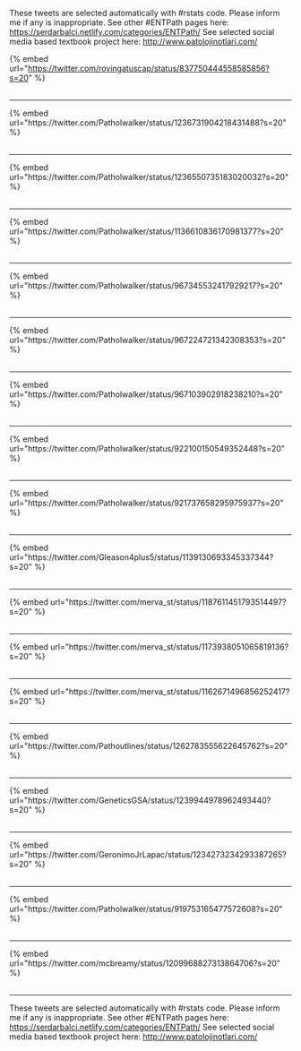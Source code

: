 

These tweets are selected automatically with #rstats code. Please inform me if any is inappropriate.
See other #ENTPath pages here: https://serdarbalci.netlify.com/categories/ENTPath/ 
See selected social media based textbook project here: http://www.patolojinotlari.com/

{% embed url="https://twitter.com/rovingatuscap/status/837750444558585856?s=20" %}<br>
<br>
<hr>
{% embed url="https://twitter.com/Patholwalker/status/1236731904218431488?s=20" %}<br>
<br>
<hr>
{% embed url="https://twitter.com/Patholwalker/status/1236550735183020032?s=20" %}<br>
<br>
<hr>
{% embed url="https://twitter.com/Patholwalker/status/1136610836170981377?s=20" %}<br>
<br>
<hr>
{% embed url="https://twitter.com/Patholwalker/status/967345532417929217?s=20" %}<br>
<br>
<hr>
{% embed url="https://twitter.com/Patholwalker/status/967224721342308353?s=20" %}<br>
<br>
<hr>
{% embed url="https://twitter.com/Patholwalker/status/967103902918238210?s=20" %}<br>
<br>
<hr>
{% embed url="https://twitter.com/Patholwalker/status/922100150549352448?s=20" %}<br>
<br>
<hr>
{% embed url="https://twitter.com/Patholwalker/status/921737658295975937?s=20" %}<br>
<br>
<hr>
{% embed url="https://twitter.com/Gleason4plus5/status/1139130693345337344?s=20" %}<br>
<br>
<hr>
{% embed url="https://twitter.com/merva_st/status/1187611451793514497?s=20" %}<br>
<br>
<hr>
{% embed url="https://twitter.com/merva_st/status/1173938051065819136?s=20" %}<br>
<br>
<hr>
{% embed url="https://twitter.com/merva_st/status/1162671496856252417?s=20" %}<br>
<br>
<hr>
{% embed url="https://twitter.com/Pathoutlines/status/1262783555622645762?s=20" %}<br>
<br>
<hr>
{% embed url="https://twitter.com/GeneticsGSA/status/1239944978962493440?s=20" %}<br>
<br>
<hr>
{% embed url="https://twitter.com/GeronimoJrLapac/status/1234273234293387265?s=20" %}<br>
<br>
<hr>
{% embed url="https://twitter.com/Patholwalker/status/919753165477572608?s=20" %}<br>
<br>
<hr>
{% embed url="https://twitter.com/mcbreamy/status/1209968827313864706?s=20" %}<br>
<br>
<hr>


These tweets are selected automatically with #rstats code. Please inform me if any is inappropriate.
See other #ENTPath pages here: https://serdarbalci.netlify.com/categories/ENTPath/ 
See selected social media based textbook project here: http://www.patolojinotlari.com/
